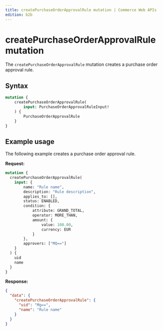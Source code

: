 ```yaml
---
title: createPurchaseOrderApprovalRule mutation | Commerce Web APIs
edition: b2b
---
```


# createPurchaseOrderApprovalRule mutation

The `createPurchaseOrderApprovalRule` mutation creates a purchase order approval rule.

## Syntax

```graphql
mutation {
    createPurchaseOrderApprovalRule(
        input: PurchaseOrderApprovalRuleInput!
    ) {
        PurchaseOrderApprovalRule
    }
}
```

## Example usage

The following example creates a purchase order approval rule.

**Request:**

``` graphql
mutation {
  createPurchaseOrderApprovalRule(
    input: {
        name: "Rule name",
        description: "Rule description",
        applies_to: [],
        status: ENABLED,
        condition: {
            attribute: GRAND_TOTAL,
            operator: MORE_THAN,
            amount: {
                value: 100.00,
                currency: EUR
            }
        },
        approvers: ["MQ=="]
    }
  ) {
    uid
    name
  }
}

```

**Response:**

``` json
{
  "data": {
    "createPurchaseOrderApprovalRule": {
      "uid": "Mg==",
      "name": "Rule name"
    }
  }
}
```

